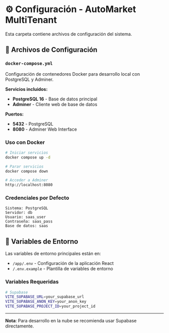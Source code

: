 # ⚙️ Configuración - AutoMarket MultiTenant

Esta carpeta contiene archivos de configuración del sistema.

## 📁 Archivos de Configuración

### `docker-compose.yml`
Configuración de contenedores Docker para desarrollo local con PostgreSQL y Adminer.

**Servicios incluidos:**
- **PostgreSQL 16** - Base de datos principal
- **Adminer** - Cliente web de base de datos

**Puertos:**
- **5432** - PostgreSQL
- **8080** - Adminer Web Interface

### Uso con Docker
```bash
# Iniciar servicios
docker compose up -d

# Parar servicios
docker compose down

# Acceder a Adminer
http://localhost:8080
```

### Credenciales por Defecto
```
Sistema: PostgreSQL
Servidor: db
Usuario: saas_user
Contraseña: saas_pass
Base de datos: saas
```

## 🔧 Variables de Entorno

Las variables de entorno principales están en:
- `/app/.env` - Configuración de la aplicación React
- `/.env.example` - Plantilla de variables de entorno

### Variables Requeridas
```bash
# Supabase
VITE_SUPABASE_URL=your_supabase_url
VITE_SUPABASE_ANON_KEY=your_anon_key
VITE_SUPABASE_PROJECT_ID=your_project_id
```

---
**Nota**: Para desarrollo en la nube se recomienda usar Supabase directamente.
